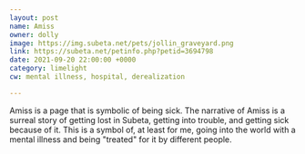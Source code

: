```yaml
---
layout: post
name: Amiss
owner: dolly
image: https://img.subeta.net/pets/jollin_graveyard.png
link: https://subeta.net/petinfo.php?petid=3694798
date: 2021-09-20 22:00:00 +0000
category: limelight
cw: mental illness, hospital, derealization

---
```

Amiss is a page that is symbolic of being sick. The narrative of Amiss is a surreal story of getting lost in Subeta, getting into trouble, and getting sick because of it. This is a symbol of, at least for me, going into the world with a mental illness and being "treated" for it by different people.